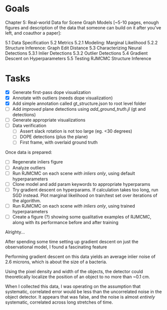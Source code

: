 # Goals
Chapter 5: Real-world Data for Scene Graph Models [~5-10 pages, enough figures and description of the data that someone can build on it after you’ve left, and coauthor a paper]:

5.1 Data Specification
5.2 Metrics
    5.2.1 Modeling: Marginal Likelihood
    5.2.2 Structure Inference: Graph Edit Distance
5.3 Characterizing Neural Detections
    5.3.1 Inlier Detections
    5.3.2 Outlier Detections
5.4 Gradient Descent on Hyperparameters
5.5 Testing RJMCMC Structure Inference

# Tasks
* [X] Generate first-pass dope visualization
* [X] Annotate with outliers (needs dope visualization)
* [X] Add simple annotation called gt_structure.json to root level folder
* [ ] Add _improved_ plane detections using *add_ground_truth.jl* (gt and detections)
* [ ] Generate appropriate visualizations
* [ ] Data verification
    * [ ] Assert slack rotation is not too large (eg. <30 degrees)
    * [ ] DOPE detections (plus the plane)
    * [ ] First frame, with overlaid ground truth

Once data is prepared:
* [ ] Regenerate inliers figure
* [ ] Analyze outliers
* [ ] Run RJMCMC on each scene *with inliers only*, using default hyperparameters
* [ ] Clone model and add param keywords to appropriate hyperparams
* [ ] Try gradient descent on hyperparams. If calculation takes too long, run SGD instead.
      Plot marginal likelihood on train/test set over iterations of the algorithm.
* [ ] Run RJMCMC on each scene *with inliers only*, using trained hyperparameters
* [ ] Create a figure (?) showing some qualitative examples of RJMCMC, along with its performance
      before and after training

Alrighty...

After spending some time setting up gradient descent on just the observational model, I found
a fascinating feature 

Performing gradient descent on this data yields an average inlier noise of 2.6 microns,
which is about the size of a bacteria.

Using the pixel density and width of the objects, the detector could
theoretically localize the position of an object to no more than ~0.1 cm.

When I collected this data, I was operating on the assumption that systematic,
correlated error would be less than the uncorrelated noise in the object detector.
It appears that was false, and the noise is almost _entirely_ systematic,
correlated across long stretches of time.
